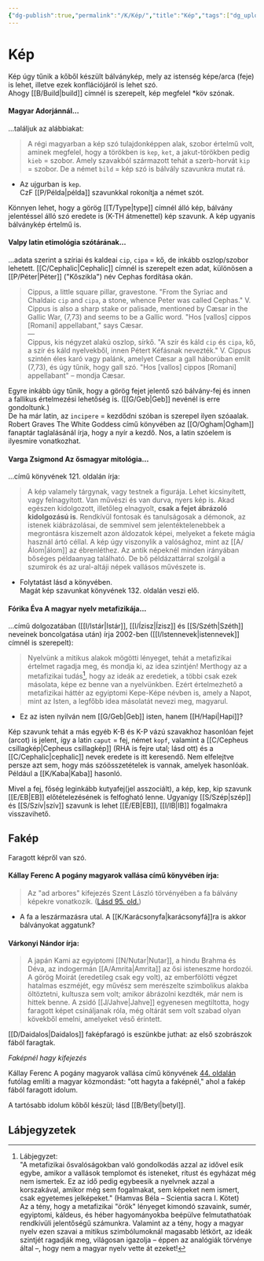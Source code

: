 ```yaml
---
{"dg-publish":true,"permalink":"/K/Kép/","title":"Kép","tags":["dg_uploaded","Englishtexttranslated"],"created":"2023-10-31T10:43","updated":"2023-11-02T03:44"}
---
```



# Kép

Kép úgy tűnik a kőből készült bálványkép, mely az istenség képe/arca (feje) is lehet, illetve ezek konflációjáról is lehet szó.  
Ahogy [[B/Build\|build]] címnél is szerepelt, kép megfelel \*köv szónak.  

#### Magyar Adorjánnál...

...találjuk az alábbiakat:  
> A régi magyarban a kép szó tulajdonképpen alak, szobor értelmű volt, aminek megfelel, hogy a törökben is `kep`, `ket`, a jakut-törökben pedig `kieb` = szobor. Amely szavakból származott tehát a szerb-horvát `kip` = szobor. De a német `bild` = kép szó is bálvály szavunkra mutat rá.  
- Az ujgurban is `kep`.  
CzF [[P/Példa\|példa]] szavunkkal rokonítja a német szót.  

Könnyen lehet, hogy a görög [[T/Type\|type]] címnél álló kép, bálvány jelentéssel álló szó eredete is (K-TH átmenettel) kép szavunk. A kép ugyanis bálványkép értelmű is.  

#### Valpy latin etimológia szótárának...

...adata szerint a szíriai és kaldeai `cip`, `cipa` = kő, de inkább oszlop/szobor lehetett. [[C/Cephalic\|Cephalic]] címnél is szerepelt ezen adat, különösen a [[P/Péter\|Péter]] ("Kőszikla") név Cephas fordítása okán.  
> Cippus, a little square pillar, gravestone. "From the Syriac and Chaldaic `cip` and `cipa`, a stone, whence Peter was called Cephas." V. Cippus is also a sharp stake or palisade, mentioned by Cæsar in the Gallic War, (7,73) and seems to be a Gallic word. "Hos [vallos] cippos [Romani] appellabant," says Cæsar.  
> —  
> Cippus, kis négyzet alakú oszlop, sírkő. "A szír és káld `cip` és `cipa`, kő, a szír és káld nyelvekből, innen Pétert Kéfásnak nevezték." V. Cippus szintén éles karó vagy palánk, amelyet Cæsar a gall háborúban említ (7,73), és úgy tűnik, hogy gall szó. "Hos [vallos] cippos [Romani] appellabant" – mondja Cæsar.  

Egyre inkább úgy tűnik, hogy a görög fejet jelentő szó bálvány-fej és innen a fallikus értelmezési lehetőség is. ([[G/Geb\|Geb]] nevénél is erre gondoltunk.)  
De ha már latin, az `incipere` = kezdődni szóban is szerepel ilyen szóaalak. Robert Graves The White Goddess című könyvében az [[O/Ogham\|Ogham]] fanaptár taglalásánál írja, hogy a nyír a kezdő. Nos, a latin szóelem is ilyesmire vonatkozhat.  

#### Varga Zsigmond Az ősmagyar mitológia...

...című könyvének 121. oldalán írja:  
> A kép valamely tárgynak, vagy testnek a figurája. Lehet kicsinyített, vagy felnagyított. Van művészi és van durva, nyers kép is. Akad egészen kidolgozott, illetőleg elnagyolt, **csak a fejet ábrázoló kidolgozású is**. Rendkívül fontosak és tanulságosak a démonok, az istenek kiábrázolásai, de semmivel sem jelentéktelenebbek a megrontásra kiszemelt azon áldozatok képei, melyeket a fekete mágia használ ártó céllal. A kép úgy viszonylik a valósághoz, mint az [[A/Álom\|álom]] az ébrenléthez. Az antik népeknél minden irányában bőséges példaanyag található. De bő példázattárral szolgál a szumirok és az ural-altáji népek vallásos művészete is.  
- Folytatást lásd a könyvében.  
Magát kép szavunkat könyvének 132. oldalán veszi elő.  

#### Fórika Éva A magyar nyelv metafizikája...

...című dolgozatában ([[I/Istár\|Istár]], [[I/Ízisz\|Ízisz]] és [[S/Széth\|Széth]] neveinek boncolgatása után) írja 2002-ben ([[I/Istennevek\|istennevek]] címnél is szerepelt):  
> Nyelvünk a mitikus alakok mögötti lényeget, tehát a metafizikai értelmet ragadja meg, és mondja ki, az idea szintjén! Merthogy az a metafizikai tudás[^1], hogy az ideák az eredetiek, a többi csak ezek másolata, képe ez benne van a nyelvünkben. Ezért értelmezhető a metafizikai háttér az egyiptomi Kepe-Képe névben is, amely a Napot, mint az Isten, a legfőbb idea másolatát nevezi meg, magyarul.  
- Ez az isten nyilván nem [[G/Geb\|Geb]] isten, hanem [[H/Hapi\|Hapi]]?  

Kép szavunk tehát a más egyéb K-B és K-P vázú szavakhoz hasonlóan fejet (arcot) is jelent, így a latin `caput` = fej, német `kopf`, valamint a [[C/Cepheus csillagkép\|Cepheus csillagkép]] (RHA is fejre utal; lásd ott) és a [[C/Cephalic\|cephalic]] nevek eredete is itt keresendő. Nem elfelejtve persze azt sem, hogy más szóösszetételek is vannak, amelyek hasonlóak. Például a [[K/Kaba\|Kaba]] hasonló.  

Mivel a fej, főség leginkább kutyafej(jel asszociált), a kép, kep, kip szavunk [[E/EB\|EB]] előtételezésének is felfogható lenne. Ugyanígy [[S/Szép\|szép]] és [[S/Szív\|szív]] szavunk is lehet [[E/EB\|EB]], [[I/IB\|IB]] fogalmakra visszavihető.  

## Fakép

Faragott képről van szó.  

#### Kállay Ferenc A pogány magyarok vallása című könyvében írja:

> Az "ad arbores" kifejezés Szent László törvényében a fa bálvány képekre vonatkozik. ([Lásd 95. old.](zotero://open-pdf/library/items/DFI47XPY?page=95&annotation=L8G4BDUH))  
- A fa a leszármazásra utal. A [[K/Karácsonyfa\|karácsonyfá]]ra is akkor bálványokat aggatunk?  

#### Várkonyi Nándor írja:

> A japán Kami az egyiptomi [[N/Nutar\|Nutar]], a hindu Brahma és Déva, az indogermán [[A/Amrita\|Amrita]] az ősi isteneszme hordozói. A görög Moirát (eredetileg csak egy volt), az emberfölötti végzet hatalmas eszméjét, egy művész sem merészelte szimbolikus alakba öltöztetni, kultusza sem volt; amikor ábrázolni kezdték, már nem is hittek benne. A zsidó [[J/Jahve\|Jahve]] egyenesen megtiltotta, hogy faragott képet csináljanak róla, még oltárát sem volt szabad olyan kövekből emelni, amelyeket véső érintett.  

[[D/Daidalos\|Daidalos]] faképfaragó is eszünkbe juthat: az első szobrászok fából faragtak.  

*Faképnél hagy kifejezés*

Kállay Ferenc A pogány magyarok vallása című könyvének [44. oldalán](zotero://open-pdf/library/items/DFI47XPY?page=44&annotation=DSGIVZ7T) futólag említi a magyar közmondást: "ott hagyta a faképnél," ahol a fakép fából faragott idolum.  

A tartósabb idolum kőből készül; lásd [[B/Betyl\|betyl]].  

## Lábjegyzetek

[^1]: Lábjegyzet:  
"A metafizikai ősvalóságokban való gondolkodás azzal az idővel esik egybe, amikor a vallások templomot és isteneket, rítust és egyházat még nem ismertek. Ez az idő pedig egybeesik a nyelvnek azzal a korszakával, amikor még sem fogalmakat, sem képeket nem ismert, csak egyetemes jelképeket." (Hamvas Béla – Scientia sacra I. Kötet)  
Az a tény, hogy a metafizikai "örök" lényeget kimondó szavaink, sumér, egyiptomi, káldeus, és héber hagyományokba beépülve felmutathatóak rendkívüli jelentőségű számunkra. Valamint az a tény, hogy a magyar nyelv ezen szavai a mitikus szimbólumoknál magasabb létkört, az ideák szintjét ragadják meg, világosan igazolja – éppen az analógiák törvénye által –, hogy nem a magyar nyelv vette át ezeket!  